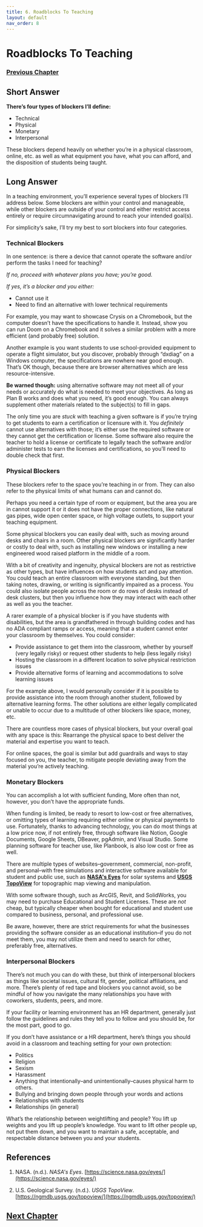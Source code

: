 ```yaml
---
title: 6. Roadblocks To Teaching
layout: default
nav_order: 8
---
```

# Roadblocks To Teaching

### [Previous Chapter](Z005_Standards_Objectives.html)

## **Short Answer**

**There’s four types of blockers I’ll define:**

- Technical
- Physical
- Monetary
- Interpersonal

These blockers depend heavily on whether you’re in a physical classroom, online, etc. as well as what equipment you have, what you can afford, and the disposition of students being taught.

## **Long Answer**

In a teaching environment, you’ll experience several types of blockers I’ll address below. Some blockers are within your control and manageable, while other blockers are outside of your control and either restrict access entirely or require circumnavigating around to reach your intended goal(s).

For simplicity’s sake, I’ll try my best to sort blockers into four categories.

### **Technical Blockers**

In one sentence: is there a device that cannot operate the software and/or perform the tasks I need for teaching?

*If no, proceed with whatever plans you have; you’re good.*

*If yes, it’s a blocker and you either:*

- Cannot use it
- Need to find an alternative with lower technical requirements

For example, you may want to showcase Crysis on a Chromebook, but the computer doesn’t have the specifications to handle it. Instead, show you can run Doom on a Chromebook and it solves a similar problem with a more efficient (and probably free) solution.

Another example is you want students to use school-provided equipment to operate a flight simulator, but you discover, probably through “dxdiag” on a Windows computer, the specifications are nowhere near good enough. That’s OK though, because there are browser alternatives which are less resource-intensive.

**Be warned though:** using alternative software may not meet all of your needs or accurately do what is needed to meet your objectives. As long as Plan B works and does what you need, it’s good enough. You can always supplement other materials related to the subject(s) to fill in gaps.

The only time you are *stuck* with teaching a given software is if you’re trying to get students to earn a certification or licensure with it. You *definitely* cannot use alternatives with those; it’s either use the required software or they cannot get the certification or license. Some software also require the teacher to hold a license or certificate to legally teach the software and/or administer tests to earn the licenses and certifications, so you’ll need to double check that first.

### **Physical Blockers**

These blockers refer to the space you’re teaching in or from. They can also refer to the physical limits of what humans can and cannot do.

Perhaps you need a certain type of room or equipment, but the area you are in cannot support it or it does not have the proper connections, like natural gas pipes, wide open center space, or high voltage outlets, to support your teaching equipment.

Some physical blockers you can easily deal with, such as moving around desks and chairs in a room. Other physical blockers are significantly harder or costly to deal with, such as installing new windows or installing a new engineered wood raised platform in the middle of a room.

With a bit of creativity and ingenuity, physical blockers are not as restrictive as other types, but have influences on how students act and pay attention. You could teach an entire classroom with everyone standing, but then taking notes, drawing, or writing is significantly impaired as a process. You could also isolate people across the room or do rows of desks instead of desk clusters, but then you influence how they may interact with each other as well as you the teacher.

A rarer example of a physical blocker is if you have students with disabilities, but the area is grandfathered in through building codes and has no ADA compliant ramps or access, meaning that a student cannot enter your classroom by themselves. You could consider:

- Provide assistance to get them into the classroom, whether by yourself (very legally risky) or request other students to help (less legally risky)
- Hosting the classroom in a different location to solve physical restriction issues
- Provide alternative forms of learning and accommodations to solve learning issues

For the example above, I would personally consider if it is possible to provide assistance into the room through another student, followed by alternative learning forms. The other solutions are either legally complicated or unable to occur due to a multitude of other blockers like space, money, etc.

There are countless more cases of physical blockers, but your overall goal with any space is this: Rearrange the physical space to best deliver the material and expertise you want to teach.

For online spaces, the goal is similar but add guardrails and ways to stay focused on you, the teacher, to mitigate people deviating away from the material you’re actively teaching.

### **Monetary Blockers**

You can accomplish a lot with sufficient funding, More often than not, however, you don’t have the appropriate funds.

When funding is limited, be ready to resort to low-cost or free alternatives, or omitting types of learning requiring either online or physical payments to use. Fortunately, thanks to advancing technology, you can do most things at a low price now, if not entirely free, through software like Notion, Google Documents, Google Sheets, DBeaver, pgAdmin, and Visual Studio. Some planning software for teacher use, like Planbook, is also low cost or free as well.

There are multiple types of websites–government, commercial, non-profit, and personal–with free simulations and interactive software available for student and public use, such as [**NASA's Eyes**](https://science.nasa.gov/eyes/) for solar systems and [**USGS TopoView**](https://ngmdb.usgs.gov/topoview/) for topographic map viewing and manipulation.

With some software though, such as ArcGIS, Revit, and SolidWorks, you may need to purchase Educational and Student Licenses. These are *not* cheap, but typically cheaper when bought for educational and student use compared to business, personal, and professional use.

Be aware, however, there are strict requirements for what the businesses providing the software consider as an educational institution–if you do not meet them, you may not utilize them and need to search for other, preferably free, alternatives.

### **Interpersonal Blockers**

There’s not much you can do with these, but think of interpersonal blockers as things like societal issues, cultural fit, gender, political affiliations, and more. There’s plenty of red tape and blockers you cannot avoid, so be mindful of how you navigate the many relationships you have with coworkers, students, peers, and more.

If your facility or learning environment has an HR department, generally just follow the guidelines and rules they tell you to follow and you should be, for the most part, good to go.

If you don’t have assistance or a HR department, here’s things you should avoid in a classroom and teaching setting for your own protection:

- Politics
- Religion
- Sexism
- Harassment
- Anything that intentionally–and unintentionally–causes physical harm to others.
- Bullying and bringing down people through your words and actions
- Relationships with students
- Relationships (in general)

What’s the relationship between weightlifting and people? You lift up weights and you lift up people’s knowledge. You want to lift other people up, not put them down, and you want to maintain a safe, acceptable, and respectable distance between you and your students.

## References

1. NASA. (n.d.). *NASA's Eyes*. [https://science.nasa.gov/eyes/](https://science.nasa.gov/eyes/)

2. U.S. Geological Survey. (n.d.). *USGS TopoView*. [https://ngmdb.usgs.gov/topoview/](https://ngmdb.usgs.gov/topoview/)

## [Next Chapter](Z007_Metrics_Of_Success.html)